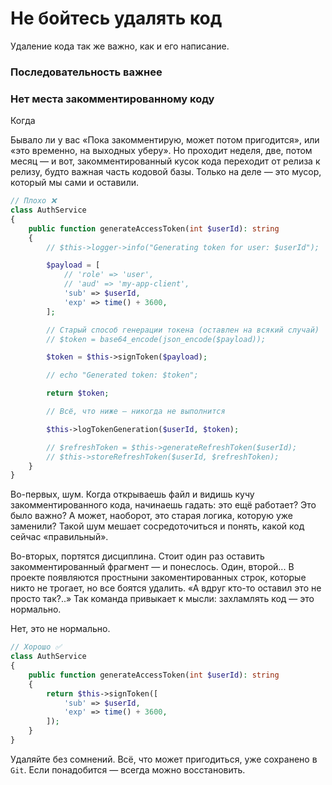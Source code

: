 # Не бойтесь удалять код

Удаление кода так же важно, как и его написание.

### Последовательность важнее

### Нет места закомментированному коду

Когда

Бывало ли у вас «Пока закомментирую, может потом пригодится», или «это временно, на выходных уберу».
Но проходит неделя, две, потом месяц — и вот, закомментированный кусок кода переходит от релиза к релизу, будто важная часть кодовой базы.
Только на деле — это мусор, который мы сами и оставили.

```php
// Плохо ❌
class AuthService
{
    public function generateAccessToken(int $userId): string
    {
        // $this->logger->info("Generating token for user: $userId");

        $payload = [
            // 'role' => 'user',
            // 'aud' => 'my-app-client',
            'sub' => $userId,
            'exp' => time() + 3600,
        ];

        // Старый способ генерации токена (оставлен на всякий случай)
        // $token = base64_encode(json_encode($payload));

        $token = $this->signToken($payload);

        // echo "Generated token: $token";

        return $token;

        // Всё, что ниже — никогда не выполнится

        $this->logTokenGeneration($userId, $token);

        // $refreshToken = $this->generateRefreshToken($userId);
        // $this->storeRefreshToken($userId, $refreshToken);
    }
}
```

Во-первых, шум. Когда открываешь файл и видишь кучу закомментированного кода, начинаешь гадать: это ещё работает?
 Это было важно? А может, наоборот, это старая логика, которую уже заменили?
 Такой шум мешает сосредоточиться и понять, какой код сейчас «правильный».

Во-вторых, портятся дисциплина.
Стоит один раз оставить закомментированный фрагмент — и понеслось. Один, второй...
В проекте появляются простныни закоментированных строк, которые никто не трогает, но все боятся удалить.
«А вдруг кто-то оставил это не просто так?..»
Так команда привыкает к мысли: захламлять код — это нормально.

Нет, это не нормально.

```php
// Хорошо ✅
class AuthService
{
    public function generateAccessToken(int $userId): string
    {
        return $this->signToken([
            'sub' => $userId,
            'exp' => time() + 3600,
        ]);
    }
}
```


Удаляйте без сомнений. Всё, что может пригодиться, уже сохранено в `Git`.
Если понадобится — всегда можно восстановить.
